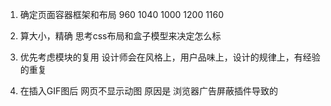 1. 确定页面容器框架和布局
   960  1040  1000  1200  1160

2. 算大小，精确
   思考css布局和盒子模型来决定怎么标

3. 优先考虑模块的复用
   设计师会在风格上，用户品味上，设计的规律上，有经验的重复

4. 在插入GIF图后 网页不显示动图  原因是 浏览器广告屏蔽插件导致的